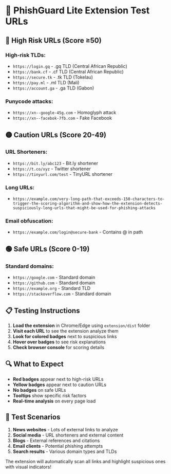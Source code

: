 # 🧪 PhishGuard Lite Extension Test URLs

## 🔴 High Risk URLs (Score ≥50)

### High-risk TLDs:
- `https://login.gq` - .gq TLD (Central African Republic)
- `https://bank.cf` - .cf TLD (Central African Republic)  
- `https://secure.tk` - .tk TLD (Tokelau)
- `https://pay.ml` - .ml TLD (Mali)
- `https://account.ga` - .ga TLD (Gabon)

### Punycode attacks:
- `https://xn--google-45g.com` - Homoglyph attack
- `https://xn--facebok-7fb.com` - Fake Facebook

## 🟡 Caution URLs (Score 20-49)

### URL Shorteners:
- `https://bit.ly/abc123` - Bit.ly shortener
- `https://t.co/xyz` - Twitter shortener
- `https://tinyurl.com/test` - TinyURL shortener

### Long URLs:
- `https://example.com/very-long-path-that-exceeds-150-characters-to-trigger-the-scoring-algorithm-and-show-how-the-extension-detects-suspiciously-long-urls-that-might-be-used-for-phishing-attacks`

### Email obfuscation:
- `https://example.com/login@secure-bank` - Contains @ in path

## 🟢 Safe URLs (Score 0-19)

### Standard domains:
- `https://google.com` - Standard domain
- `https://github.com` - Standard domain
- `https://example.org` - Standard TLD
- `https://stackoverflow.com` - Standard domain

## 📋 Testing Instructions

1. **Load the extension** in Chrome/Edge using `extension/dist` folder
2. **Visit each URL** to see the extension analyze them
3. **Look for colored badges** next to suspicious links
4. **Hover over badges** to see risk explanations
5. **Check browser console** for scoring details

## 🔍 What to Expect

- **Red badges** appear next to high-risk URLs
- **Yellow badges** appear next to caution URLs
- **No badges** on safe URLs
- **Tooltips** show specific risk factors
- **Real-time analysis** on every page load

## 🎯 Test Scenarios

1. **News websites** - Lots of external links to analyze
2. **Social media** - URL shorteners and external content
3. **Blogs** - External references and citations
4. **Email clients** - Potential phishing attempts
5. **Search results** - Various domain types and TLDs

The extension will automatically scan all links and highlight suspicious ones with visual indicators!
